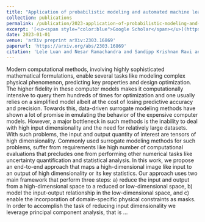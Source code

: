 ```yaml
---
title: "Application of probabilistic modeling and automated machine learning framework for high-dimensional stress field"
collection: publications
permalink: /publication/2023-application-of-probabilistic-modeling-and-automate
excerpt: '[<u><span style="color:blue">Google Scholar</span></u>](https://scholar.google.com/scholar?q=Application+of+probabilistic+modeling+and+automated+machine+learning+framework+for+high-dimensional+stress+field)'
date: 2023-01-01
venue: 'arXiv preprint arXiv:2303.16869'
paperurl: 'https://arxiv.org/abs/2303.16869'
citation: 'Lele Luan and Nesar Ramachandra and Sandipp Krishnan Ravi and Anindya Bhaduri and Piyush Pandita and Prasanna Balaprakash and Mihai Anitescu and Changjie Sun and Liping Wang (2023). "Application of probabilistic modeling and automated machine learning framework for high-dimensional stress field". arXiv preprint arXiv:2303.16869.'
---
```


Modern computational methods, involving highly sophisticated mathematical formulations, enable several tasks like modeling complex physical phenomenon, predicting key properties and design optimization. The higher fidelity in these computer models makes it computationally intensive to query them hundreds of times for optimization and one usually relies on a simplified model albeit at the cost of losing predictive accuracy and precision. Towards this, data-driven surrogate modeling methods have shown a lot of promise in emulating the behavior of the expensive computer models. However, a major bottleneck in such methods is the inability to deal with high input dimensionality and the need for relatively large datasets. With such problems, the input and output quantity of interest are tensors of high dimensionality. Commonly used surrogate modeling methods for such problems, suffer from requirements like high number of computational evaluations that precludes one from performing other numerical tasks like uncertainty quantification and statistical analysis. In this work, we propose an end-to-end approach that maps a high-dimensional image like input to an output of high dimensionality or its key statistics. Our approach uses two main framework that perform three steps: a) reduce the input and output from a high-dimensional space to a reduced or low-dimensional space, b) model the input-output relationship in the low-dimensional space, and c) enable the incorporation of domain-specific physical constraints as masks. In order to accomplish the task of reducing input dimensionality we leverage principal component analysis, that is …
